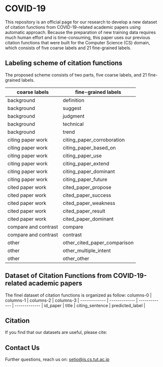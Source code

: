 # COVID-19
This repository is an official page for our research to develop a new dataset of citation functions from COVID-19-related academic papers using automatic approach.  Because the preparation of new training data requires much human effort and is time-consuming, this paper uses our previous citation functions that were built for the Computer Science (CS) domain, which consists of five coarse labels and 21 fine-grained labels.

 

## Labeling scheme of citation functions
The proposed scheme consists of two parts, five coarse labels, and 21 fine-grained labels.

coarse labels  | fine-grained labels
------------- | -------------
background  | definition
background  | suggest
background  | judgment
background  | technical
background  | trend
citing paper work  | citing_paper_corroboration
citing paper work  | citing_paper_based_on
citing paper work  | citing_paper_use
citing paper work | citing_paper_extend
citing paper work | citing_paper_dominant
citing paper work  | citing_paper_future
cited paper work  | cited_paper_propose
cited paper work  | cited_paper_success
cited paper work  | cited_paper_weakness
cited paper work  | cited_paper_result
cited paper work  | cited_paper_dominant
compare and contrast  | compare
compare and contrast  | contrast
other  | other_cited_paper_comparison
other  | other_multiple_intent
other  | other_other

## Dataset of Citation Functions from COVID-19-related academic papers
The finel dataset of citation functions is organized as follow:
columns-0  | columns-1  | columns-2  | columns-3  | 
------------- | ------------- | ------------- | ------------- |
id_paper  | title  | citing_sentence  | predicted_label  |

## Citation
If you find that our datasets are useful, please cite:

 

## Contact Us
Further questions, reach us on: setio@is.cs.tut.ac.jp   
